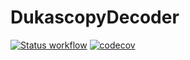 # DukascopyDecoder
[![Status workflow](https://github.com/vitali-kurlovich/DukascopyDecoder/actions/workflows/swift.yml/badge.svg)](https://github.com/vitali-kurlovich/DukascopyDecoder/actions/workflows/swift.yml)
[![codecov](https://codecov.io/gh/vitali-kurlovich/DukascopyDecoder/branch/main/graph/badge.svg?token=SLWMPRDJ1C)](https://codecov.io/gh/vitali-kurlovich/DukascopyDecoder)
